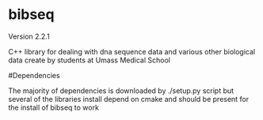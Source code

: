 bibseq
======
Version 2.2.1

C++ library for dealing with dna sequence data and various other biological data create by students at Umass Medical School 


#Dependencies  

The majority of dependencies is downloaded by ./setup.py script but several of the libraries install depend on cmake and should be present for the install of bibseq to work  

